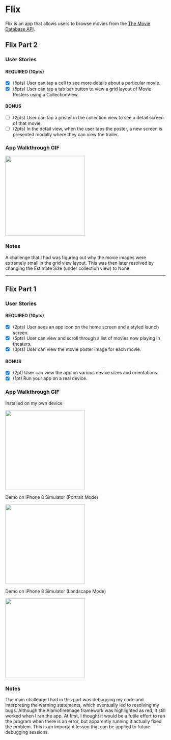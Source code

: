 # Flix

Flix is an app that allows users to browse movies from the [The Movie Database API](http://docs.themoviedb.apiary.io/#).

## Flix Part 2

### User Stories

#### REQUIRED (10pts)
- [X] (5pts) User can tap a cell to see more details about a particular movie.
- [X] (5pts) User can tap a tab bar button to view a grid layout of Movie Posters using a CollectionView.

#### BONUS
- [ ] (2pts) User can tap a poster in the collection view to see a detail screen of that movie.
- [ ] (2pts) In the detail view, when the user taps the poster, a new screen is presented modally where they can view the trailer.

### App Walkthrough GIF

<img src="http://g.recordit.co/6tj55sBTsb.gif" width=250><br>

### Notes
A challenge that I had was figuring out why the movie images were extremely small in the grid view layout. This was then later resolved by changing the Estimate Size (under collection view) to None. 


---

## Flix Part 1

### User Stories

#### REQUIRED (10pts)
- [X] (2pts) User sees an app icon on the home screen and a styled launch screen.
- [X] (5pts) User can view and scroll through a list of movies now playing in theaters.
- [X] (3pts) User can view the movie poster image for each movie.

#### BONUS
- [X] (2pt) User can view the app on various device sizes and orientations.
- [X] (1pt) Run your app on a real device.

### App Walkthrough GIF
Installed on my own device 


<img src="http://g.recordit.co/57IaB8xj0e.gif" width=250><br>


Demo on iPhone 8 Simulator (Portrait Mode)


<img src="http://g.recordit.co/tnpOKMvuVr.gif" width=250><br>


Demo on iPhone 8 Simulator (Landscape Mode)


<img src="http://g.recordit.co/b1YqreP2KT.gif" width=250><br>





### Notes
The main challenge I had in this part was debugging my code and interpreting the warning statements, which eventually led to resolving my bugs. Although the AlamofireImage framework was highlighted as red, it still worked when I ran the app. At first, I thought it would be a futile effort to run the program when there is an error, but apparently running it actually fixed the problem. This is an important lesson that can be applied to future debugging sessions.  
